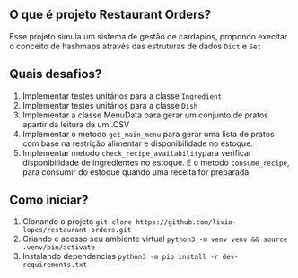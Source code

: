 ## O que é projeto Restaurant Orders?
Esse projeto simula um sistema de gestão de cardapios, propondo execitar o conceito de hashmaps através das estruturas de dados `Dict` e `Set`
## Quais desafios?
1. Implementar testes unitários para a classe `Ingredient`
2. Implementar testes unitários para a classe `Dish`
3. Implementar a classe MenuData para gerar um conjunto de pratos apartir da leitura de um .CSV
4. Implementar o metodo `get_main_menu` para gerar uma lista de pratos com base na restrição alimentar e disponibilidade no estoque.
5. Implementar metodo `check_recipe_availability`para verificar disponibilidade de ingredientes no estoque. E o metodo `consume_recipe`, para consumir do estoque quando uma receita for preparada.
## Como iniciar?
1. Clonando o projeto `git clone https://github.com/livio-lopes/restaurant-orders.git`
2. Criando e acesso seu ambiente virtual `python3 -m venv venv && source .venv/bin/activate`
3. Instalando dependencias `python3 -m pip install -r dev-requirements.txt`
